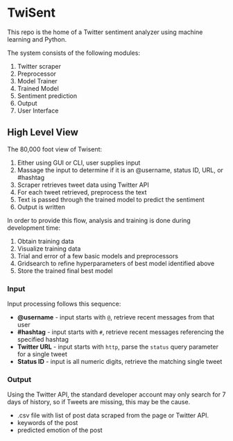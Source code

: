 # TwiSent

This repo is the home of a Twitter sentiment analyzer using machine learning and Python.

The system consists of the following modules:

1. Twitter scraper
1. Preprocessor
1. Model Trainer
1. Trained Model
1. Sentiment prediction
1. Output
1. User Interface

## High Level View

The 80,000 foot view of Twisent:

1. Either using GUI or CLI, user supplies input
1. Massage the input to determine if it is an @username, status ID, URL, or #hashtag
1. Scraper retrieves tweet data using Twitter API
1. For each tweet retrieved, preprocess the text
1. Text is passed through the trained model to predict the sentiment
1. Output is written

In order to provide this flow, analysis and training is done during development time:

1. Obtain training data
1. Visualize training data
1. Trial and error of a few basic models and preprocessors
1. Gridsearch to refine hyperparameters of best model identified above
1. Store the trained final best model 

### Input

Input processing follows this sequence:

* **@username** - input starts with `@`, retrieve recent messages from that user
* **#hashtag** - input starts with `#`, retrieve recent messages referencing the specified hashtag
* **Twitter URL** - input starts with `http`, parse the `status` query parameter for a single tweet
* **Status ID** -  input is all numeric digits, retrieve the matching single tweet

### Output

Using the Twitter API, the standard developer account may only search for 7 days of history, so if Tweets are missing, this may be the cause.

* .csv file with list of post data scraped from the page or Twitter API.
* keywords of the post
* predicted emotion of the post

